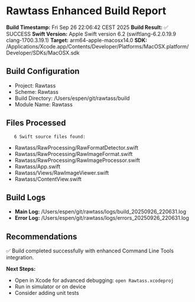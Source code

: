 # Rawtass Enhanced Build Report

**Build Timestamp:** Fri Sep 26 22:06:42 CEST 2025
**Build Result:** ✅ SUCCESS
**Swift Version:** Apple Swift version 6.2 (swiftlang-6.2.0.19.9 clang-1700.3.19.1)
**Target:** arm64-apple-macosx14.0
**SDK:** /Applications/Xcode.app/Contents/Developer/Platforms/MacOSX.platform/Developer/SDKs/MacOSX.sdk

## Build Configuration

- Project: Rawtass
- Scheme: Rawtass  
- Build Directory: /Users/espen/git/rawtass/build
- Module Name: Rawtass

## Files Processed

       6 Swift source files found:

- Rawtass/RawProcessing/RawFormatDetector.swift
- Rawtass/RawProcessing/RawImageFormat.swift
- Rawtass/RawProcessing/RawImageProcessor.swift
- Rawtass/App.swift
- Rawtass/Views/RawImageViewer.swift
- Rawtass/ContentView.swift

## Build Logs

- **Main Log:** /Users/espen/git/rawtass/logs/build_20250926_220631.log
- **Error Log:** /Users/espen/git/rawtass/logs/errors_20250926_220631.log

## Recommendations

✅ Build completed successfully with enhanced Command Line Tools integration.

**Next Steps:**
- Open in Xcode for advanced debugging: `open Rawtass.xcodeproj`
- Run in simulator or on device
- Consider adding unit tests
